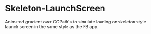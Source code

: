 # Skeleton-LaunchScreen
Animated gradient over CGPath's to simulate loading on skeleton style launch screen in the same style as the FB app.
